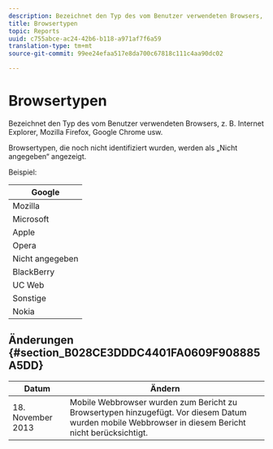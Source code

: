 ```yaml
---
description: Bezeichnet den Typ des vom Benutzer verwendeten Browsers, z. B. Internet Explorer, Mozilla Firefox, Google Chrome usw.
title: Browsertypen
topic: Reports
uuid: c755abce-ac24-42b6-b118-a971af7f6a59
translation-type: tm+mt
source-git-commit: 99ee24efaa517e8da700c67818c111c4aa90dc02

---
```



# Browsertypen

Bezeichnet den Typ des vom Benutzer verwendeten Browsers, z. B. Internet Explorer, Mozilla Firefox, Google Chrome usw.

Browsertypen, die noch nicht identifiziert wurden, werden als „Nicht angegeben“ angezeigt.

Beispiel:

| Google |
|---|
| Mozilla |
| Microsoft |
| Apple |
| Opera |
| Nicht angegeben |
| BlackBerry |
| UC Web |
| Sonstige |
| Nokia |

## Änderungen  {#section_B028CE3DDDC4401FA0609F908885A5DD}

| Datum | Ändern |
|---|---|
| 18. November 2013 | Mobile Webbrowser wurden zum Bericht zu Browsertypen hinzugefügt. Vor diesem Datum wurden mobile Webbrowser in diesem Bericht nicht berücksichtigt. |

